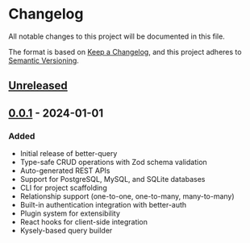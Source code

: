 # Changelog

All notable changes to this project will be documented in this file.

The format is based on [Keep a Changelog](https://keepachangelog.com/en/1.0.0/),
and this project adheres to [Semantic Versioning](https://semver.org/spec/v2.0.0.html).

## [Unreleased]

## [0.0.1] - 2024-01-01

### Added
- Initial release of better-query
- Type-safe CRUD operations with Zod schema validation
- Auto-generated REST APIs
- Support for PostgreSQL, MySQL, and SQLite databases
- CLI for project scaffolding
- Relationship support (one-to-one, one-to-many, many-to-many)
- Built-in authentication integration with better-auth
- Plugin system for extensibility
- React hooks for client-side integration
- Kysely-based query builder

[Unreleased]: https://github.com/armelgeek/better-query/compare/better-query@0.0.1...HEAD
[0.0.1]: https://github.com/armelgeek/better-query/releases/tag/better-query@0.0.1
